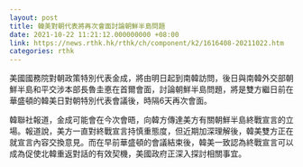 ```yaml
---
layout: post
title: 韓美對朝代表將再次會面討論朝鮮半島問題
date: 2021-10-22 11:21:12.000000000 +08:00
link: https://news.rthk.hk/rthk/ch/component/k2/1616408-20211022.htm
categories: rthk
---
```


美國國務院對朝政策特別代表金成，將由明日起到南韓訪問，後日與南韓外交部朝鮮半島和平交涉本部長魯圭悳在首爾會面，討論朝鮮半島問題，將是雙方繼日前在華盛頓的韓美日對朝特別代表會議後，時隔6天再次會面。

韓聯社報道，金成可能會在今次會晤，向韓方傳達美方有關朝鮮半島終戰宣言的立場。報道說，美方一直對終戰宣言持慎重態度，但近期加深理解後，韓美雙方正在就宣言內容交換意見。而在早前華盛頓的會議結束後，韓美一致認為終戰宣言可以成為促使北韓重返對話的有效契機，美國政府正深入探討相關事宜。
